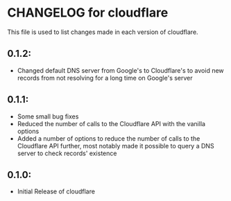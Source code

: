 # CHANGELOG for cloudflare

This file is used to list changes made in each version of cloudflare.

## 0.1.2:

* Changed default DNS server from Google's to Cloudflare's to avoid new records from not resolving for a long time on Google's server

## 0.1.1:

* Some small bug fixes
* Reduced the number of calls to the Cloudflare API with the vanilla options
* Added a number of options to reduce the number of calls to the Cloudflare API further, most notably made it possible to query a DNS server to check records' existence

## 0.1.0:

* Initial Release of cloudflare
